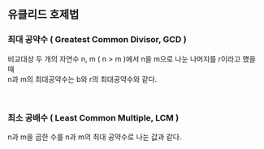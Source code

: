 ## 유클리드 호제법
### 최대 공약수 ( Greatest Common Divisor, GCD )
비교대상 두 개의 자연수 n, m ( n > m )에서 n을 m으로 나눈 나머지를 r이라고 했을 때\
n과 m의 최대공약수는 b와 r의 최대공약수와 같다.

<br>

### 최소 공배수 ( Least Common Multiple, LCM )
n과 m을 곱한 수를 n과 m의 최대 공약수로 나눈 값과 같다.
